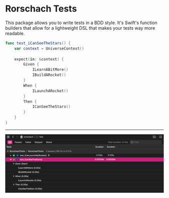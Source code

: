 # Rorschach Tests

This package allows you to write tests in a BDD style. It's Swift's function builders that allow for a lightweight DSL that makes your tests way more readable.

```swift
func test_iCanSeeTheStars() {
    var context = UniverseContext()

    expect(in: &context) {
        Given {
            ILearnABitMore()
            IBuildARocket()
        }
        When {
            ILaunchARocket()
        }
        Then {
            ICanSeeTheStars()
        }
    }
}
```

---

<img width=600 src="Resources/test-output.png" alt="Example Output in the Report navigator"> 

